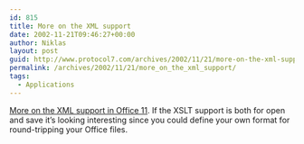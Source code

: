 ```yaml
---
id: 815
title: More on the XML support
date: 2002-11-21T09:46:27+00:00
author: Niklas
layout: post
guid: http://www.protocol7.com/archives/2002/11/21/more-on-the-xml-support/
permalink: /archives/2002/11/21/more_on_the_xml_support/
tags:
  - Applications
---
```

<div class='microid-36fedfe6ff795d5c7d487be72322023979ba897c'>
  <p>
    <a href="http://www.infoworld.com/articles/pl/xml/02/11/18/021118plmsxml.xml">More on the XML support in Office 11</a>. If the XSLT support is both for open and save it&#8217;s looking interesting since you could define your own format for round-tripping your Office files.
  </p>
</div>